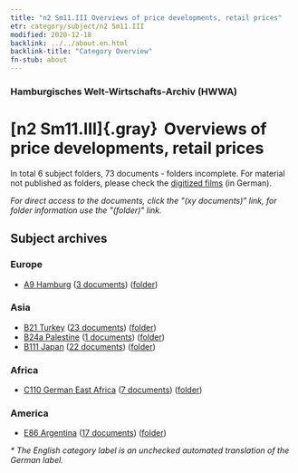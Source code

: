 ```yaml
---
title: "n2 Sm11.III Overviews of price developments, retail prices"
etr: category/subject/n2 Sm11.III
modified: 2020-12-18
backlink: ../../about.en.html
backlink-title: "Category Overview"
fn-stub: about
---
```


### Hamburgisches Welt-Wirtschafts-Archiv (HWWA)
# [n2 Sm11.III]{.gray}&#8201; Overviews of price developments, retail prices&#160; 





In total 6 subject folders, 73 documents - folders incomplete.
For material not published as folders, please check the [digitized films](/film/h1_sh) (in German).

_For direct access to the documents, click the "(xy documents)" link, for folder information use the "(folder)" link._

## Subject archives



### Europe

- [A9 Hamburg](../../../geo/about.en.html#A9) (<a href="https://dfg-viewer.de/show/?tx_dlf[id]=https://pm20.zbw.eu/mets/sh/1409xx/140905/1450xx/145004/public.mets.en.xml" target="_blank">3 documents</a>) ([folder](http://purl.org/pressemappe20/folder/sh/140905,145004))

### Asia

- [B21 Turkey](../../../geo/about.en.html#B21) (<a href="https://dfg-viewer.de/show/?tx_dlf[id]=https://pm20.zbw.eu/mets/sh/1411xx/141111/1450xx/145004/public.mets.en.xml" target="_blank">23 documents</a>) ([folder](http://purl.org/pressemappe20/folder/sh/141111,145004))
- [B24a Palestine](../../../geo/about.en.html#B24a) (<a href="https://dfg-viewer.de/show/?tx_dlf[id]=https://pm20.zbw.eu/mets/sh/1411xx/141115/1450xx/145004/public.mets.en.xml" target="_blank">1 documents</a>) ([folder](http://purl.org/pressemappe20/folder/sh/141115,145004))
- [B111 Japan](../../../geo/about.en.html#B111) (<a href="https://dfg-viewer.de/show/?tx_dlf[id]=https://pm20.zbw.eu/mets/sh/1412xx/141272/1450xx/145004/public.mets.en.xml" target="_blank">22 documents</a>) ([folder](http://purl.org/pressemappe20/folder/sh/141272,145004))

### Africa

- [C110 German East Africa](../../../geo/about.en.html#C110) (<a href="https://dfg-viewer.de/show/?tx_dlf[id]=https://pm20.zbw.eu/mets/sh/1414xx/141471/1450xx/145004/public.mets.en.xml" target="_blank">7 documents</a>) ([folder](http://purl.org/pressemappe20/folder/sh/141471,145004))

### America

- [E86 Argentina](../../../geo/about.en.html#E86) (<a href="https://dfg-viewer.de/show/?tx_dlf[id]=https://pm20.zbw.eu/mets/sh/1416xx/141692/1450xx/145004/public.mets.en.xml" target="_blank">17 documents</a>) ([folder](http://purl.org/pressemappe20/folder/sh/141692,145004))


_* The English category label is an unchecked automated translation of the German label._

